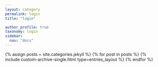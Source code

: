 ```yaml
---
layout: category
permalink: login
title: "login"

author_profile: true
taxonomy: login
sidebar:
  nav: "docs"
---
```


{% assign posts = site.categories.jekyll %}
{% for post in posts %}
  {% include custom-archive-single.html type=entries_layout %}
{% endfor %}